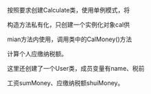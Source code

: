 按照要求创建Calculate类，使用单例模式，将

构造方法私有化，只创建一个实例化对象cal供

mian方法内使用，调用类中的CalMoney()方法

计算个人应缴纳税额。

这里还创建了一个User类，成员变量有name、税前

工资sumMoney、应缴纳税额shuiMoney。
